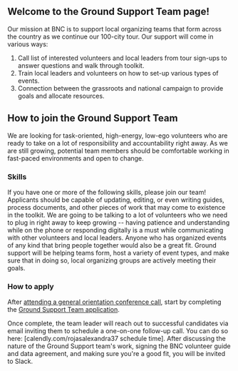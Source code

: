 ## Welcome to the Ground Support Team page!

Our mission at BNC is to support local organizing teams that form across the country as we continue our 100-city tour. Our support will come in various ways:

1. Call list of interested volunteers and local leaders from tour sign-ups to answer questions and walk through toolkit.
1. Train local leaders and volunteers on how to set-up various types of events.
1. Connection between the grassroots and national campaign to provide goals and allocate resources.

## How to join the Ground Support Team

We are looking for task-oriented, high-energy, low-ego volunteers who are ready to take on a lot of responsibility and accountability right away. As we are still growing, potential team members should be comfortable working in fast-paced environments and open to change.

### Skills

If you have one or more of the following skills, please join our team! Applicants should be capable of updating, editing, or even writing guides, process documents, and other pieces of work that may come to existence in the toolkit. We are going to be talking to a lot of volunteers who we need to plug in right away to keep growing -- having patience and understanding while on the phone or responding digitally is a must while communicating with other volunteers and local leaders. Anyone who has organized events of any kind that bring people together would also be a great fit. Ground support will be helping teams form, host a variety of event types, and make sure that in doing so, local organizing groups are actively meeting their goals.

### How to apply

After [attending a general orientation conference call](http://brandnewcongress.org/call), start by completing the [Ground Support Team application](http://goo.gl/forms/NTrn394Xn3AREZGr2).

Once complete, the team leader will reach out to successful candidates via email inviting them to schedule a one-on-one follow-up call. You can do so here: [calendly.com/rojasalexandra37 schedule time]. After discussing the nature of the Ground Support team's work, signing the BNC volunteer guide and data agreement, and making sure you're a good fit, you will be invited to Slack.

